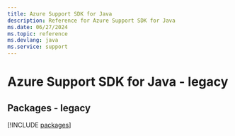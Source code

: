 ```yaml
---
title: Azure Support SDK for Java
description: Reference for Azure Support SDK for Java
ms.date: 06/27/2024
ms.topic: reference
ms.devlang: java
ms.service: support
---
```

# Azure Support SDK for Java - legacy
## Packages - legacy
[!INCLUDE [packages](support-index.md)]